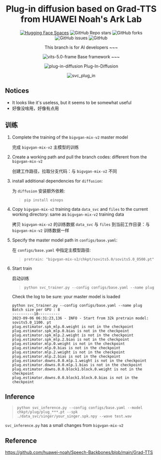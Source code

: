 <div align="center">
<h1> Plug-in diffusion based on Grad-TTS from HUAWEI Noah's Ark Lab </h1>

[![Hugging Face Spaces](https://img.shields.io/badge/%F0%9F%A4%97%20Hugging%20Face-Spaces-blue)](https://huggingface.co/spaces/maxmax20160403/sovits5.0)
<img alt="GitHub Repo stars" src="https://img.shields.io/github/stars/PlayVoice/so-vits-svc-5.0">
<img alt="GitHub forks" src="https://img.shields.io/github/forks/PlayVoice/so-vits-svc-5.0">
<img alt="GitHub issues" src="https://img.shields.io/github/issues/PlayVoice/so-vits-svc-5.0">
<img alt="GitHub" src="https://img.shields.io/github/license/PlayVoice/so-vits-svc-5.0">

This branch is for AI developers ~~~

![vits-5.0-frame](https://github.com/PlayVoice/so-vits-svc-5.0/assets/16432329/3854b281-8f97-4016-875b-6eb663c92466)
Base framework ~~~

![plug-in-diffusion](https://github.com/PlayVoice/so-vits-svc-5.0/assets/16432329/54a61c90-a97b-404d-9cc9-a2151b2db28f)
Plug-In-Diffusion

![svc_plug_in](https://github.com/PlayVoice/so-vits-svc-5.0/assets/16432329/aa209a3e-4e6f-4e0c-833b-345d5e757e8e)
</div>

## Notices
- It looks like it's useless, but it seems to be somewhat useful
- 好像没啥用，好像有点用

## 训练
1. Complete the training of the `bigvgan-mix-v2` master model
    
    完成 `bigvgan-mix-v2` 主模型的训练

2. Create a working path and pull the branch codes: different from the `bigvgan-mix-v2`
    
    创建工作路径，拉取分支代码：与 `bigvgan-mix-v2` 不同

3. install additional dependencies for `diffusion`:
    
    为 `diffusion` 安装额外依赖: 
    
    > `pip install einops`

4. Copy `bigvgan-mix-v2` training data `data_svc` and `files` to the current working directory: same as `bigvgan-mix-v2` training data
    
    拷贝 `bigvgan-mix-v2` 的训练数据 `data_svc` 与 `files` 到当前工作目录：与 `bigvgan-mix-v2` 训练数据一样

5. Specify the master model path in `configs/base.yaml`:

    在 `configs/base.yaml` 中指定主模型路径: 
    
    > `pretrain: "bigvgan-mix-v2/chkpt/sovits5.0/sovits5.0_0500.pt"`

6. Start train
    
    启动训练

    > `python svc_trainer.py --config configs/base.yaml --name plug`

    Check the log to be sure: your master model is loaded
    ```
    python svc_trainer.py --config configs/base.yaml --name plug
    Batch size per GPU : 8
    ----------10----------
    2023-09-06 06:31:23,136 - INFO - Start from 32k pretrain model: sovits5.0_1100. pt
    plug.estimator.spk_mlp.0.weight is not in the checkpoint
    plug.estimator.spk_mlp.0.bias is not in the checkpoint
    plug.estimator.spk_mlp.2.weight is not in the checkpoint
    plug.estimator.spk_mlp.2.bias is not in the checkpoint
    plug.estimator.mlp.0.weight is not in the checkpoint
    plug.estimator.mlp.0.bias is not in the checkpoint
    plug.estimator.mlp.2.weight is not in the checkpoint
    plug.estimator.mlp.2.bias is not in the checkpoint
    plug.estimator.downs.0.0.mlp.1.weight is not in the checkpoint
    plug.estimator.downs.0.0.mlp.1.bias is not in the checkpoint
    plug.estimator.downs.0.0.block1.block.0.weight is not in the checkpoint
    plug.estimator.downs.0.0.block1.block.0.bias is not in the checkpoint
    ```

## Inference

> `python svc_inference.py --config configs/base.yaml --model chkpt/plug/plug_***.pt --spk ./data_svc/singer/your_singer.spk.npy --wave test.wav`

`svc_inference.py` has a small changes from `bigvgan-mix-v2`

## Reference
https://github.com/huawei-noah/Speech-Backbones/blob/main/Grad-TTS
